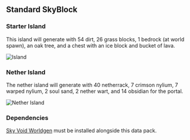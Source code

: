 ## Standard SkyBlock
### Starter Island
This island will generate with 54 dirt, 26 grass blocks, 1 bedrock (at world spawn), an oak tree, and a chest with an ice block and bucket of lava. 

![Island](https://raw.githubusercontent.com/BluePsychoRanger/SkyBlock_Collection/main/starter_islands/skyvoid_standard_skyblock/pack.png)

### Nether Island
The nether island will generate with 40 netherrack, 7 crimson nylium, 7 warped nylium, 2 soul sand, 2 nether wart, and 14 obsidian for the portal.

![Nether Island](https://raw.githubusercontent.com/BluePsychoRanger/SkyBlock_Collection/main/starter_islands/skyvoid_standard_skyblock/nether.png)

### Dependencies
[Sky Void Worldgen](https://github.com/BluePsychoRanger/SkyBlock_Collection/blob/main/worldgen) must be installed alongside this data pack. 
